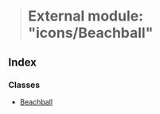 > # External module: "icons/Beachball"

## Index

### Classes

* [Beachball](../classes/_icons_beachball_.beachball.md)
